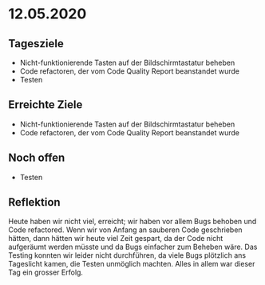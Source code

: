 # 12.05.2020

## Tagesziele
* Nicht-funktionierende Tasten auf der Bildschirmtastatur beheben
* Code refactoren, der vom Code Quality Report beanstandet wurde
* Testen

## Erreichte Ziele
* Nicht-funktionierende Tasten auf der Bildschirmtastatur beheben
* Code refactoren, der vom Code Quality Report beanstandet wurde

## Noch offen
* Testen

## Reflektion
Heute haben wir nicht viel, erreicht; wir haben vor allem Bugs behoben
und Code refactored. Wenn wir von Anfang an sauberen Code geschrieben hätten,
dann hätten wir heute viel Zeit gespart, da der Code nicht aufgeräumt werden
müsste und da Bugs einfacher zum Beheben wäre. Das Testing konnten wir leider
nicht durchführen, da viele Bugs plötzlich ans Tageslicht kamen, die Testen
unmöglich machten. Alles in allem war dieser Tag ein grosser Erfolg.